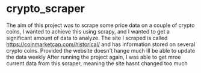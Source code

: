 # crypto_scraper
The aim of this project was to scrape some price data on a couple of crypto
coins, I wanted to achieve this using scrapy, and I wanted to get a significant 
amount of data to analyze.
The site I scraped is called https://coinmarketcap.com/historical/ and has 
information stored on several crypto coins.
Provided the website doesn't hange much ill be able to update the data weekly
After running the project again, I was able to get mroe current data from this scraper, meaning the site hasnt changed too much
